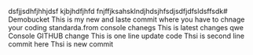 




dsfjjsdhfjhhjdsf
kjbjhdfjhfd
fnjffjksahsklndjhdsjhfsdjsdfjdfsldsffsdk# Demobucket
This is my new and laste commit 
where you have to chnage your coding standarda.from console chanegs
This is latest changes
qwe
Console GITHUB change
This is one line update code 
Thsi is second line commit here
Thsi is new commit

